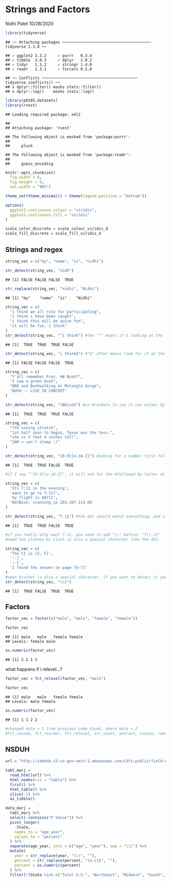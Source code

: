 Strings and Factors
================
Nidhi Patel
10/28/2020

``` r
library(tidyverse)
```

    ## ── Attaching packages ─────────────────────────────────────── tidyverse 1.3.0 ──

    ## ✓ ggplot2 3.3.2     ✓ purrr   0.3.4
    ## ✓ tibble  3.0.3     ✓ dplyr   1.0.2
    ## ✓ tidyr   1.1.2     ✓ stringr 1.4.0
    ## ✓ readr   1.3.1     ✓ forcats 0.5.0

    ## ── Conflicts ────────────────────────────────────────── tidyverse_conflicts() ──
    ## x dplyr::filter() masks stats::filter()
    ## x dplyr::lag()    masks stats::lag()

``` r
library(p8105.datasets)
library(rvest)
```

    ## Loading required package: xml2

    ## 
    ## Attaching package: 'rvest'

    ## The following object is masked from 'package:purrr':
    ## 
    ##     pluck

    ## The following object is masked from 'package:readr':
    ## 
    ##     guess_encoding

``` r
knitr::opts_chunk$set(
  fig.width = 6,
  fig.height = 6,
  out.width = "90%")

theme_set(theme_minimal() + theme(legend.position = "bottom"))

options(
  ggplot2.continuous.colour = "viridis",
  ggplot2.continuous.fill = "viridis"
)

scale_color_discrete = scale_colour_viridis_d
scale_fill_discrete = scale_fill_viridis_d
```

## Strings and regex

``` r
string_vec = c("my", "name", "is", "nidhi")

str_detect(string_vec, "nidh")
```

    ## [1] FALSE FALSE FALSE  TRUE

``` r
str_replace(string_vec, "nidhi", "Nidhi")
```

    ## [1] "my"    "name"  "is"    "Nidhi"

``` r
string_vec = c(
  "i think we all rule for participating",
  "i think i have been caught",
  "i think this will be quite fun",
  "it will be fun, i think"
)
str_detect(string_vec, "^i think") #the "^" means it's looking at the first part of the string
```

    ## [1]  TRUE  TRUE  TRUE FALSE

``` r
str_detect(string_vec, "i think$") #"$" after means look for it at the end
```

    ## [1] FALSE FALSE FALSE  TRUE

``` r
string_vec = c(
  "Y'all remember Pres. HW Bush?",
  "I saw a green bush",
  "BBQ and Bushwalking at Molonglo Gorge",
  "BUSH -- LIVE IN CONCERT"
)

str_detect(string_vec, "[Bb]ush") #in brackets to say it can either by capital or lower case b.
```

    ## [1]  TRUE  TRUE  TRUE FALSE

``` r
string_vec = c(
  "7th inning stretch",
  "1st half soon to begin, Texas won the toss.",
  "she is 5 feet 4 inches tall",
  "3AM = can't sleep :("
)

str_detect(string_vec, "[0-9][a-zA-Z]") #asking for a number first followed immediately by a number. 
```

    ## [1]  TRUE  TRUE FALSE  TRUE

``` r
#if I say "^[0-9][a-zA-Z]", it will ask for the #followed by letter at the beginning of the line. ^ is the beginning.
```

``` r
string_vec = c(
  'Its 7:11 in the evening',
  'want to go to 7-11?',
  'my flight is AA711',
  'NetBios: scanning ip 203.167.114.66'
)

str_detect(string_vec, "7.11") #the dot should match everything; and it does match the -, :, dot. only the 711 does not have a separation and is false. dot is a SPECIAL CHARACTER 
```

    ## [1]  TRUE  TRUE FALSE  TRUE

``` r
#if you really only want 7.11, you need to add "\\" before: "7\\.11".
#need two slashes bc slash is also a specual chatacter like the dot. 
```

``` r
string_vec = c(
  'The CI is [2, 5]',
  ':-]',
  ':-[',
  'I found the answer on page [6-7]'
)
#open bracket is also a special character. if you want to detect it you need to have the '\\' before it. 
str_detect(string_vec, "\\[")
```

    ## [1]  TRUE FALSE  TRUE  TRUE

## Factors

``` r
factor_vec = factor(c("male", "male", "female", "female"))

factor_vec
```

    ## [1] male   male   female female
    ## Levels: female male

``` r
as.numeric(factor_vec)
```

    ## [1] 2 2 1 1

what happens if i relevel…?

``` r
factor_vec = fct_relevel(factor_vec, "male")

factor_vec
```

    ## [1] male   male   female female
    ## Levels: male female

``` r
as.numeric(factor_vec)
```

    ## [1] 1 1 2 2

``` r
#changed male = 1 from previous code chunk, where male = 2
#fct_recode, fct_reorder, fct_relevel, str_count, extract, locate, remove. google forcats and stringr.
```

## NSDUH

``` r
url = "http://samhda.s3-us-gov-west-1.amazonaws.com/s3fs-public/field-uploads/2k15StateFiles/NSDUHsaeShortTermCHG2015.htm"

tabl_marj = 
  read_html(url) %>% 
  html_nodes(css = "table") %>% 
  first() %>% 
  html_table() %>% 
  slice(-1) %>% 
  as_tibble()
```

``` r
data_marj = 
  tabl_marj %>% 
  select(-contains("P Value")) %>% 
  pivot_longer(
    -State,
    names_to = "age_year",
    values_to = "percent"
  ) %>% 
  separate(age_year, into = c("age", "year"), sep = "\\(") %>% 
  mutate(
    year = str_replace(year, "\\)", ""),
    percent = str_replace(percent, "[a-c]$", ""),
    percent = as.numeric(percent)
  ) %>% 
  filter(!(State %in% c("Total U.S.", "Northeast", "Midwest", "South", "West")))
```
